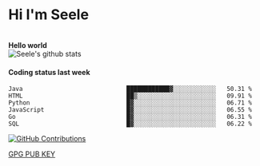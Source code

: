 <h1>Hi I'm Seele</h1>
<br>
<b> Hello world</b>
<br>
<img src="https://github-readme-stats.vercel.app/api?username=Seele0oO&show_icons=true&icon_color=0366d6&bg_color=ffffff&hide_title=true&hide=contribs&include_all_commits=true" alt="Seele's github stats"/>
<br>

<h4>Coding status last week </h4>

<!--START_SECTION:waka-->

```text
Java                             ████████████▓░░░░░░░░░░░░   50.31 %
HTML                             ██▒░░░░░░░░░░░░░░░░░░░░░░   09.91 %
Python                           █▓░░░░░░░░░░░░░░░░░░░░░░░   06.71 %
JavaScript                       █▓░░░░░░░░░░░░░░░░░░░░░░░   06.55 %
Go                               █▓░░░░░░░░░░░░░░░░░░░░░░░   06.31 %
SQL                              █▓░░░░░░░░░░░░░░░░░░░░░░░   06.22 %
```

<!--END_SECTION:waka-->


<a href="https://github.com/Platane/snk">
  <picture>
    <source media="(prefers-color-scheme: dark)" srcset="https://github.com/Seele0oO/Seele0oO//raw/main/snakes/dark.svg">
    <img alt="GitHub Contributions" src="https://github.com/Seele0oO/Seele0oO//raw/main/snakes/light.svg">
  </picture>
</a>

[GPG PUB KEY](https://keys.openpgp.org/vks/v1/by-fingerprint/3FCE91BF5B9666B55B67213C4C57B7824A5B6680)

